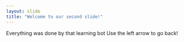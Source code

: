 ```yaml
---
layout: slide
title: "Welcome to our second slide!"
---
```

Everything was done by that learning bot
Use the left arrow to go back!
